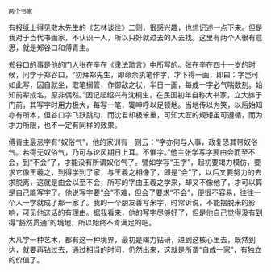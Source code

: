     两个书家 

   有报纸上得见散木先生的《艺林谈往》二则，很感兴趣，也想记述一点下来。但是我对于当代书画家，不认识一人，所以只好就过去的人去找。这里有两个人很有意思，就是郑谷口和傅青主。

   郑谷口的事是他的门人张在辛在《隶法琐言》中所写的。张在辛在四十一岁的时候，问学于郑谷口，“初拜郑先生，即命余执笔作字，才下得一画，即曰：字岂可如此写，因自就坐，取笔搦管，作御敌之状，半日一画，每成一字必气喘数刻。始知前辈成名，原非偶然。”因记起绍兴有沈桐生，在民国初年自称大书家，立大旆于门前，其写字时用力极大，每写一笔，辄呻呼以足顿地。当地传以为笑，以后始知亦有所本，但谷口字飞跃跳动，而沈君却极笨重，可知大匠的规矩虽可遵循，而为才力所限，也不一定有同样的效果。

   傅青主最忌字有“奴俗气”，他的家训有一则云：“字亦何与人事，政复恐其带奴俗气。若得无奴俗气，乃可与论风期日上耳。不惟字。”他主张学写字要由会而至不会，到“不会”了，才能没有所谓奴俗气了。譬如学写“王字”，起初要竭力模仿，要求它像王羲之，到得学到了家，与王羲之相像了，即是“会”了，以后又要努力的去求脱离，这就是由会以至不会，所写的字由王羲之学来，却又不像他了，才可以算是自己能写字了。他说写字要“会”不难，但会了要求“不会”，便很不容易，往往一个人一学就成了那一家了。我的一个朋友善写米字，时常诉说，不能摆脱米的影响，可见他这话的有理由。据我看来，他的写字尽够好了，但是他自己觉得没有到得“豁然贯通”的境地，所以始终不肯满足的吧。

   大凡学一种艺术，都有这一种境界，最初是竭力钻研，进到这核心里去，既然到达，就要再钻过去，通过相当的时间，仍然出来，这就是所谓“自成一家”，有独立的价值了。

